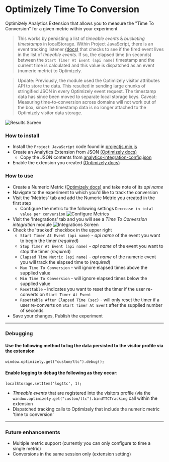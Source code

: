 # Optimizely Time To Conversion

Optimizely Analytics Extension that allows you to measure the "Time To Conversion" for a given metric within your experiment

> This works by persisting a list of _timeable events_ & _bucketing timestamps_ in localStorage. Within Project JavaScript, there is an event tracking listener [(docs)](https://developers.optimizely.com/x/solutions/javascript/reference/#function_registerlisteners) that checks to see if the fired event lives in the list of _timeable events_. If so, the elapsed time (in seconds) between the `Start Timer At Event (api name)` timestamp and the current time is calculated and this value is dispatched as an event (numeric metric) to Optimizely.

> Update: Previously, the module used the Optimizely visitor attributes API to store the data. This resulted in sending large chunks of stringified JSON in every Optimizely event request. The timestamp data has since been moved to separate local storage keys. Caveat: Measuring time-to-conversion across domains will not work out of the box, since the timestamp data is no longer attached to the Optimizely visitor data storage. 

![Results Screen](https://github.com/cpreid/optimizely-time-to-conversion/blob/master/docs/resultsscreen.png)

### How to install
* Install the `Project JavaScript` code found in [projectjs.min.js](https://github.com/cpreid/optimizely-time-to-conversion/blob/master/projectjs.min.js)
* Create an Analytics Extension from JSON [(Optimizely docs)](https://help.optimizely.com/Integrate_Other_Platforms/Custom_analytics_integrations_in_Optimizely_X#Create_as_JSON)
  * Copy the JSON contents from [analytics-integration-config.json](https://github.com/cpreid/optimizely-time-to-conversion/blob/master/analytics-integration-config.json)
* Enable the extension you created [(Optimizely docs)](https://help.optimizely.com/Integrate_Other_Platforms/Custom_analytics_integrations_in_Optimizely_X#Enable_an_integration)

### How to use
* Create a Numeric Metric [(Optimizely docs)](https://help.optimizely.com/Measure_success%3A_Track_visitor_behaviors/Create_a_metric_in_Optimizely_X) and take note of its _api name_
* Navigate to the experiment to which you'd like to track the conversion
* Visit the 'Metrics' tab and add the Numeric Metric you created in the first step
  * Configure the metric to the following settings `Decrease in total value per conversion` 
  ![Configure Metrics](https://github.com/cpreid/optimizely-time-to-conversion/blob/master/docs/metricscreen.png)
* Visit the 'Integrations' tab and you will see a _Time To Conversion integration_ module 
![Integrations Screen](https://github.com/cpreid/optimizely-time-to-conversion/blob/master/docs/integrationscreen.png)
* Check the 'tracked' checkbox in the upper right
  * `Start Timer At Event (api name)` - _api name_ of the event you want to begin the timer (_required_)
  * `Stop Timer At Event (api name)` - _api name_ of the event you want to stop the timer (_required_)
  * `Elapsed Time Metric (api name)` - _api name_ of the numeric event you will track the elapsed time to (_required_)
  * `Max Time To Conversion` -  will ignore elapsed times above the supplied value
  * `Min Time To Conversion` - will ignore elapsed times below the supplied value  
  * `Resettable` - indicates you want to reset the timer if the user re-converts on `Start Timer At Event`
  * `Resettable After Elapsed Time (sec)` - will only reset the timer if a user re-converts on `Start Timer At Event` after the supplied number of seconds 
* Save your changes, Publish the experiment
---
### Debugging

#### Use the following method to log the data persisted to the visitor profile via the extension

```
window.optimizely.get("custom/ttc").debug();
```

#### Enable logging to debug the following as they occur:
```
localStorage.setItem('logttc', 1);
```
* _Timeable events_ that are registered into the visitors profile (via the `window.optimizely.get("custom/ttc").bindTTCTracking` call within the extension
* Dispatched tracking calls to Optimizely that include the numeric metric 'time to conversion'
---
### Future enhancements
* Multiple metric support (currently you can only configure to time a single metric)
* Conversions in the same session only (extension setting)

